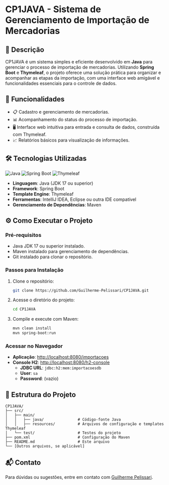 # CP1JAVA - Sistema de Gerenciamento de Importação de Mercadorias

## 📖 Descrição
CP1JAVA é um sistema simples e eficiente desenvolvido em **Java** para gerenciar o processo de importação de mercadorias. Utilizando **Spring Boot** e **Thymeleaf**, o projeto oferece uma solução prática para organizar e acompanhar as etapas da importação, com uma interface web amigável e funcionalidades essenciais para o controle de dados.

## 🚀 Funcionalidades
- 📋 Cadastro e gerenciamento de mercadorias.
- 📊 Acompanhamento do status do processo de importação.
- 🖥️ Interface web intuitiva para entrada e consulta de dados, construída com Thymeleaf.
- 📈 Relatórios básicos para visualização de informações.

## 🛠️ Tecnologias Utilizadas
![Java](https://img.shields.io/badge/Java-ED8B00?style=for-the-badge&logo=java&logoColor=white)
![Spring Boot](https://img.shields.io/badge/Spring%20Boot-6DB33F?style=for-the-badge&logo=spring-boot&logoColor=white)
![Thymeleaf](https://img.shields.io/badge/Thymeleaf-005F0F?style=for-the-badge&logo=thymeleaf&logoColor=white)

- **Linguagem**: Java (JDK 17 ou superior)
- **Framework**: Spring Boot
- **Template Engine**: Thymeleaf
- **Ferramentas**: IntelliJ IDEA, Eclipse ou outra IDE compatível
- **Gerenciamento de Dependências**: Maven

## ⚙️ Como Executar o Projeto
### Pré-requisitos
- Java JDK 17 ou superior instalado.
- Maven instalado para gerenciamento de dependências.
- Git instalado para clonar o repositório.

### Passos para Instalação
1. Clone o repositório:
   ```bash
   git clone https://github.com/Guilherme-Pelissari/CP1JAVA.git
   ```
2. Acesse o diretório do projeto:
   ```bash
   cd CP1JAVA
   ```
3. Compile e execute com Maven:
   ```bash
   mvn clean install
   mvn spring-boot:run
   ```
### Acessar no Navegador
- **Aplicação**: [http://localhost:8080/importacoes](http://localhost:8080/importacoes)
- **Console H2**: [http://localhost:8080/h2-console](http://localhost:8080/h2-console)
  - **JDBC URL**: `jdbc:h2:mem:importacoesdb`
  - **User**: `sa`
  - **Password**: (vazio)

## 📁 Estrutura do Projeto
```
CP1JAVA/
├── src/
│   ├── main/
│   │   ├── java/               # Código-fonte Java
│   │   ├── resources/          # Arquivos de configuração e templates Thymeleaf
│   └── test/                   # Testes do projeto
├── pom.xml                     # Configuração do Maven
├── README.md                   # Este arquivo
└── [Outros arquivos, se aplicável]
```


## 📬 Contato
Para dúvidas ou sugestões, entre em contato com [Guilherme Pelissari](https://github.com/Guilherme-Pelissari).
